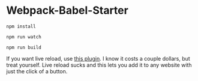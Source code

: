 # Webpack-Babel-Starter


```
npm install
```

```
npm run watch
```

```
npm run build
```




If you want live reload, use [this plugin](https://chrome.google.com/webstore/detail/livepage/pilnojpmdoofaelbinaeodfpjheijkbh?hl=en). I know it costs a couple dollars, but treat yourself. Live reload sucks and this lets you add it to any website with just the click of a button. 
